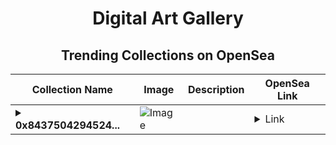 <div align="center">

# Digital Art Gallery

## Trending Collections on OpenSea

| Collection Name                       | Image                                                                                     | Description                       | OpenSea Link                                                                                          |
|---------------------------------------|-------------------------------------------------------------------------------------------|-----------------------------------|--------------------------------------------------------------------------------------------------------|
| **<details><summary>0x8437504294524...</summary>0x843750429452457f4a45cac587ce57fdd44c37b9</details>** | ![Image](https://i2.seadn.io/optimism/0x92b597b3406e72420b29d9f1d4fc07d0f61da0e0/cd48b9c80f065878c35ba9992a028f/08cd48b9c80f065878c35ba9992a028f.gif?w=200&auto=format) |  | <details><summary>Link</summary>[0x843750429452457f4a45cac587ce57fdd44c37b9](https://opensea.io/collection/0x843750429452457f4a45cac587ce57fdd44c37b9)</details> |

</div>